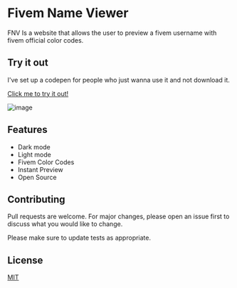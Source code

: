 # Fivem Name Viewer

FNV Is a website that allows the user to preview a fivem username with fivem official color codes.

## Try it out

I've set up a codepen for people who just wanna use it and not download it.

[Click me to try it out!](https://codepen.io/Match-Port/pen/RweOQeM)

![image](https://github.com/MatchPort/Fivem-Name-Viewer/assets/131888743/9eb456ab-8c9c-4bde-a304-79c13d6769d6)


## Features

- Dark mode
- Light mode
- Fivem Color Codes
- Instant Preview
- Open Source

## Contributing

Pull requests are welcome. For major changes, please open an issue first
to discuss what you would like to change.

Please make sure to update tests as appropriate.

## License

[MIT](https://choosealicense.com/licenses/mit/)
